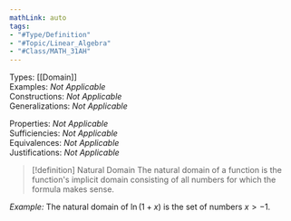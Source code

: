 ```yaml
---
mathLink: auto
tags:
- "#Type/Definition"
- "#Topic/Linear_Algebra"
- "#Class/MATH_31AH"
---
```

Types: [[Domain]]  
Examples: <i>Not Applicable</i>  
Constructions: <i>Not Applicable</i>  
Generalizations: <i>Not Applicable</i>  

Properties: <i>Not Applicable</i>  
Sufficiencies: <i>Not Applicable</i>  
Equivalences: <i>Not Applicable</i>  
Justifications: <i>Not Applicable</i>  

> [!definition] Natural Domain
> The natural domain of a function is the function's implicit domain consisting of all numbers for which the formula makes sense.

*Example:* The natural domain of $\ln(1+x)$ is the set of numbers $x>-1$.
